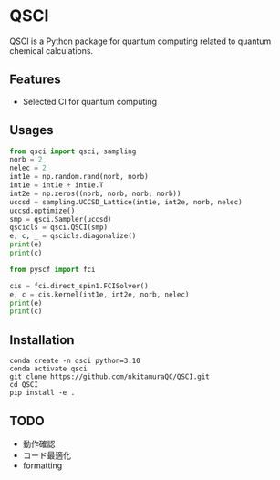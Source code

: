 # QSCI
QSCI is a Python package for quantum computing related to quantum chemical calculations.

## Features
- Selected CI for quantum computing

## Usages

```python
from qsci import qsci, sampling
norb = 2
nelec = 2
int1e = np.random.rand(norb, norb)
int1e = int1e + int1e.T
int2e = np.zeros((norb, norb, norb, norb))
uccsd = sampling.UCCSD_Lattice(int1e, int2e, norb, nelec)
uccsd.optimize()
smp = qsci.Sampler(uccsd)
qscicls = qsci.QSCI(smp)
e, c, _ = qscicls.diagonalize()
print(e)
print(c)

from pyscf import fci

cis = fci.direct_spin1.FCISolver()
e, c = cis.kernel(int1e, int2e, norb, nelec)
print(e)
print(c)
```

## Installation

```shell
conda create -n qsci python=3.10
conda activate qsci
git clone https://github.com/nkitamuraQC/QSCI.git
cd QSCI
pip install -e .
```

## TODO
- 動作確認
- コード最適化
- formatting
